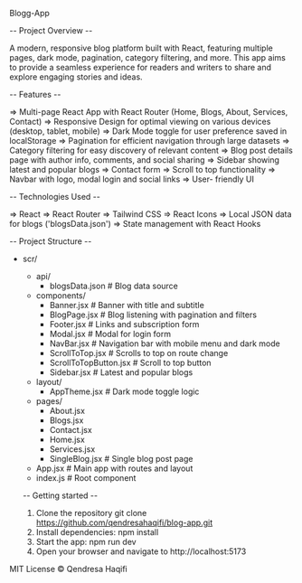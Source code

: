 Blogg-App

-- Project Overview --

A modern, responsive blog platform built with React, featuring multiple pages, dark mode, pagination, category filtering, and more. This app aims to provide a seamless experience for readers and writers to share and explore engaging stories and ideas.


-- Features --

=> Multi-page React App with React Router (Home, Blogs, About, Services, Contact)
=> Responsive Design for optimal viewing on various devices (desktop, tablet, mobile)
=> Dark Mode toggle for user preference saved in localStorage
=> Pagination for efficient navigation through large datasets
=> Category filtering for easy discovery of relevant content
=> Blog post details page with author info, comments, and social sharing
=> Sidebar showing latest and popular blogs
=> Contact form
=> Scroll to top functionality
=> Navbar with logo, modal login and social links
=> User- friendly UI


-- Technologies Used --

=> React
=> React Router
=> Tailwind CSS
=> React Icons
=> Local JSON data for blogs ('blogsData.json')
=> State management with React Hooks


-- Project Structure --

- scr/
    - api/
        - blogsData.json    # Blog data source
    - components/
        - Banner.jsx    # Banner with title and subtitle
        - BlogPage.jsx  # Blog listening with pagination and filters
        - Footer.jsx    # Links and subscription form
        - Modal.jsx     # Modal for login form
        - NavBar.jsx    # Navigation bar with mobile menu and dark mode
        - ScrollToTop.jsx   # Scrolls to top on route change
        - ScrollToTopButton.jsx     # Scroll to top button
        - Sidebar.jsx    # Latest and popular blogs
    - layout/
        - AppTheme.jsx  # Dark mode toggle logic
    - pages/
        - About.jsx
        - Blogs.jsx
        - Contact.jsx
        - Home.jsx
        - Services.jsx
        - SingleBlog.jsx    # Single blog post page
    - App.jsx   # Main app with routes and layout
    - index.js  # Root component



    -- Getting started --

    1. Clone the repository
        git clone https://github.com/qendresahaqifi/blog-app.git
    2. Install dependencies: npm install
    3. Start the app: npm run dev
    4. Open your browser and navigate to http://localhost:5173


MIT License © Qendresa Haqifi